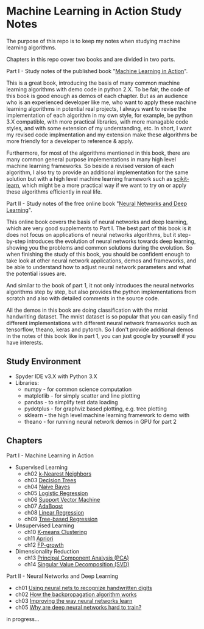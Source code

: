 # Machine Learning in Action Study Notes

The purpose of this repo is to keep my notes when studying machine learning algorithms.

Chapters in this repo cover two books and are divided in two parts.

Part I - Study notes of the published book "[Machine Learning in Action](https://www.manning.com/books/machine-learning-in-action)".

This is a great book, introducing the basis of many common machine learning algorithms with demo code in python 2.X. To be fair, the code of this book is good enough as demos of each chapter. But as an audience who is an experienced developer like me, who want to apply these machine learning algorithms in potential real projects, I always want to revise the implementation of each algorithm in my own style, for example, be python 3.X compatible, with more practical libraries, with more managable code styles, and with some extension of my understanding, etc. In short, I want my revised code implmentation and my extension make these algorithms be more friendly for a developer to reference & apply.

Furthermore, for most of the algorithms mentioned in this book, there are many common general purpose implementations in many high level machine learning frameworks. So beside a revised version of each algorithm, I also try to provide an additional implementation for the same solution but with a high level machine learning framework such as [scikit-learn](http://scikit-learn.org), which might be a more practical way if we want to try on or apply these algorithms efficiently in real life.

Part II - Study notes of the free online book "[Neural Networks and Deep Learning](http://neuralnetworksanddeeplearning.com/)".

This online book covers the basis of neural networks and deep learning, which are very good supplements to Part I. The best part of this book is it does not focus on applications of neural networks algorithms, but it step-by-step introduces the evolution of neural networks towards deep learning, showing you the problems and common solutions during the evolution. So when finishing the study of this book, you should be confident enough to take look at other neural network applications, demos and frameworks, and be able to understand how to adjust neural network parameters and what the potential issues are.

And similar to the book of part 1, it not only introduces the neural networks algorithms step by step, but also provides the python implementations from scratch and also with detailed comments in the source code.

All the demos in this book are doing classification with the mnist handwriting dataset. The mnist dataset is so popular that you can easily find different implementations with different neural network frameworks such as tensorflow, theano, keras and pytorch. So I don't provide additional demos in the notes of this book like in part 1, you can just google by yourself if you have interests.

## Study Environment
- Spyder IDE v3.X with Python 3.X
- Libraries:
    - numpy - for common science computation
    - matplotlib - for simply scatter and line plotting
    - pandas - to simplify test data loading
    - pydotplus - for graphviz based plotting, e.g. tree plotting
    - sklearn - the high level machine learning framework to demo with
    - theano - for running neural network demos in GPU for part 2

## Chapters

Part I - Machine Learning in Action

- Supervised Learning
    - ch02 [k-Nearest Neighbors](./part1/ch02/README.md)
    - ch03 [Decision Trees](./part1/ch03/README.md)
    - ch04 [Naive Bayes](./part1/ch04/README.md)
    - ch05 [Logistic Regression](./part1/ch05/README.md)
    - ch06 [Support Vector Machine](./part1/ch06/README.md)
    - ch07 [AdaBoost](./part1/ch07/README.md)
    - ch08 [Linear Regression](./part1/ch08/README.md)
    - ch09 [Tree-based Regression](./part1/ch09/README.md)
- Unsupervised Learning
    - ch10 [K-means Clustering](./part1/ch10/README.md)
    - ch11 [Apriori](./part1/ch11/README.md)
    - ch12 [FP-growth](./part1/ch12/README.md)
- Dimensionality Reduction
    - ch13 [Principal Component Analysis (PCA)](./part1/ch13/README.md)
    - ch14 [Singular
Value Decomposition (SVD)](./part1/ch14/README.md)

Part II - Neural Networks and Deep Learning

- ch01 [Using neural nets to recognize handwritten digits](./part2/ch01.md)
- ch02 [How the backpropagation algorithm works](./part2/ch02.md)
- ch03 [Improving the way neural networks learn](./part2/ch03.md)
- ch05 [Why are deep neural networks hard to train?](./part2/ch05.md)

in progress...